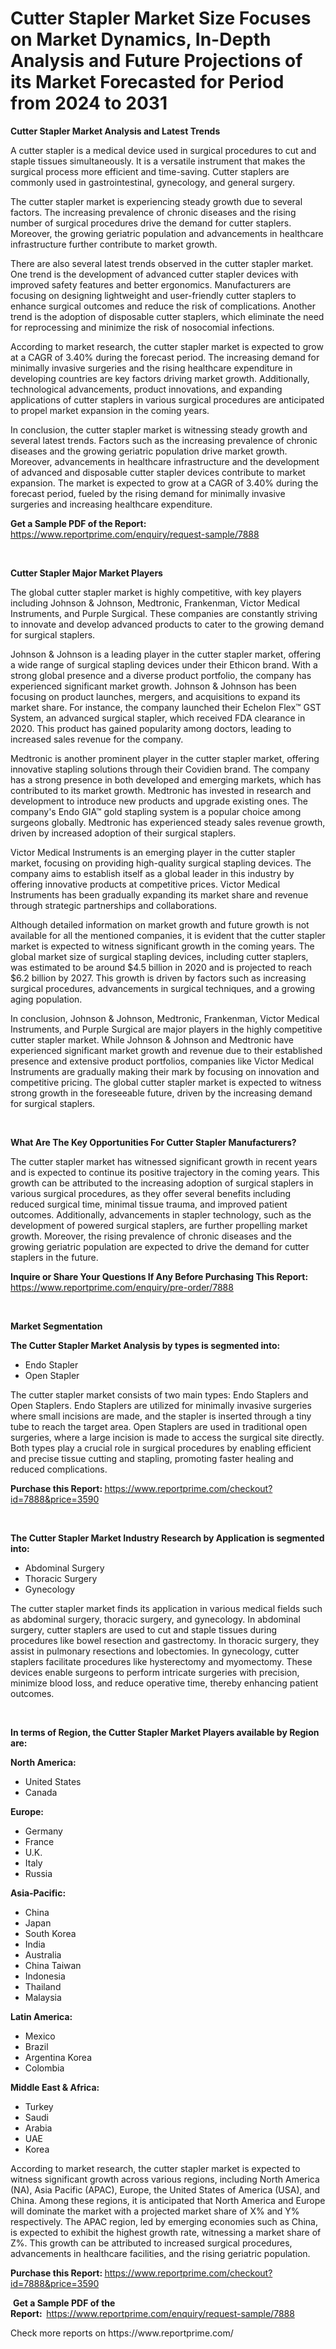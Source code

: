 <p><h1>Cutter Stapler Market Size Focuses on Market Dynamics, In-Depth Analysis and Future Projections of its Market Forecasted for Period from 2024 to 2031</h1></p><p><strong>Cutter Stapler Market Analysis and Latest Trends</strong></p>
<p><p>A cutter stapler is a medical device used in surgical procedures to cut and staple tissues simultaneously. It is a versatile instrument that makes the surgical process more efficient and time-saving. Cutter staplers are commonly used in gastrointestinal, gynecology, and general surgery.</p><p>The cutter stapler market is experiencing steady growth due to several factors. The increasing prevalence of chronic diseases and the rising number of surgical procedures drive the demand for cutter staplers. Moreover, the growing geriatric population and advancements in healthcare infrastructure further contribute to market growth.</p><p>There are also several latest trends observed in the cutter stapler market. One trend is the development of advanced cutter stapler devices with improved safety features and better ergonomics. Manufacturers are focusing on designing lightweight and user-friendly cutter staplers to enhance surgical outcomes and reduce the risk of complications. Another trend is the adoption of disposable cutter staplers, which eliminate the need for reprocessing and minimize the risk of nosocomial infections.</p><p>According to market research, the cutter stapler market is expected to grow at a CAGR of 3.40% during the forecast period. The increasing demand for minimally invasive surgeries and the rising healthcare expenditure in developing countries are key factors driving market growth. Additionally, technological advancements, product innovations, and expanding applications of cutter staplers in various surgical procedures are anticipated to propel market expansion in the coming years.</p><p>In conclusion, the cutter stapler market is witnessing steady growth and several latest trends. Factors such as the increasing prevalence of chronic diseases and the growing geriatric population drive market growth. Moreover, advancements in healthcare infrastructure and the development of advanced and disposable cutter stapler devices contribute to market expansion. The market is expected to grow at a CAGR of 3.40% during the forecast period, fueled by the rising demand for minimally invasive surgeries and increasing healthcare expenditure.</p></p>
<p><strong>Get a Sample PDF of the Report:&nbsp;</strong> <a href="https://www.reportprime.com/enquiry/request-sample/7888">https://www.reportprime.com/enquiry/request-sample/7888</a></p>
<p>&nbsp;</p>
<p><strong>Cutter Stapler Major Market Players</strong></p>
<p><p>The global cutter stapler market is highly competitive, with key players including Johnson & Johnson, Medtronic, Frankenman, Victor Medical Instruments, and Purple Surgical. These companies are constantly striving to innovate and develop advanced products to cater to the growing demand for surgical staplers.</p><p>Johnson & Johnson is a leading player in the cutter stapler market, offering a wide range of surgical stapling devices under their Ethicon brand. With a strong global presence and a diverse product portfolio, the company has experienced significant market growth. Johnson & Johnson has been focusing on product launches, mergers, and acquisitions to expand its market share. For instance, the company launched their Echelon Flex™ GST System, an advanced surgical stapler, which received FDA clearance in 2020. This product has gained popularity among doctors, leading to increased sales revenue for the company.</p><p>Medtronic is another prominent player in the cutter stapler market, offering innovative stapling solutions through their Covidien brand. The company has a strong presence in both developed and emerging markets, which has contributed to its market growth. Medtronic has invested in research and development to introduce new products and upgrade existing ones. The company's Endo GIA™ gold stapling system is a popular choice among surgeons globally. Medtronic has experienced steady sales revenue growth, driven by increased adoption of their surgical staplers.</p><p>Victor Medical Instruments is an emerging player in the cutter stapler market, focusing on providing high-quality surgical stapling devices. The company aims to establish itself as a global leader in this industry by offering innovative products at competitive prices. Victor Medical Instruments has been gradually expanding its market share and revenue through strategic partnerships and collaborations.</p><p>Although detailed information on market growth and future growth is not available for all the mentioned companies, it is evident that the cutter stapler market is expected to witness significant growth in the coming years. The global market size of surgical stapling devices, including cutter staplers, was estimated to be around $4.5 billion in 2020 and is projected to reach $6.2 billion by 2027. This growth is driven by factors such as increasing surgical procedures, advancements in surgical techniques, and a growing aging population.</p><p>In conclusion, Johnson & Johnson, Medtronic, Frankenman, Victor Medical Instruments, and Purple Surgical are major players in the highly competitive cutter stapler market. While Johnson & Johnson and Medtronic have experienced significant market growth and revenue due to their established presence and extensive product portfolios, companies like Victor Medical Instruments are gradually making their mark by focusing on innovation and competitive pricing. The global cutter stapler market is expected to witness strong growth in the foreseeable future, driven by the increasing demand for surgical staplers.</p></p>
<p>&nbsp;</p>
<p><strong>What Are The Key Opportunities For Cutter Stapler Manufacturers?</strong></p>
<p><p>The cutter stapler market has witnessed significant growth in recent years and is expected to continue its positive trajectory in the coming years. This growth can be attributed to the increasing adoption of surgical staplers in various surgical procedures, as they offer several benefits including reduced surgical time, minimal tissue trauma, and improved patient outcomes. Additionally, advancements in stapler technology, such as the development of powered surgical staplers, are further propelling market growth. Moreover, the rising prevalence of chronic diseases and the growing geriatric population are expected to drive the demand for cutter staplers in the future.</p></p>
<p><strong>Inquire or Share Your Questions If Any Before Purchasing This Report:</strong> <a href="https://www.reportprime.com/enquiry/pre-order/7888">https://www.reportprime.com/enquiry/pre-order/7888</a></p>
<p>&nbsp;</p>
<p><strong>Market Segmentation</strong></p>
<p><strong>The Cutter Stapler Market Analysis by types is segmented into:</strong></p>
<p><ul><li>Endo Stapler</li><li>Open Stapler</li></ul></p>
<p><p>The cutter stapler market consists of two main types: Endo Staplers and Open Staplers. Endo Staplers are utilized for minimally invasive surgeries where small incisions are made, and the stapler is inserted through a tiny tube to reach the target area. Open Staplers are used in traditional open surgeries, where a large incision is made to access the surgical site directly. Both types play a crucial role in surgical procedures by enabling efficient and precise tissue cutting and stapling, promoting faster healing and reduced complications.</p></p>
<p><strong>Purchase this Report:&nbsp;</strong><a href="https://www.reportprime.com/checkout?id=7888&price=3590">https://www.reportprime.com/checkout?id=7888&price=3590</a></p>
<p>&nbsp;</p>
<p><strong>The Cutter Stapler Market Industry Research by Application is segmented into:</strong></p>
<p><ul><li>Abdominal Surgery</li><li>Thoracic Surgery</li><li>Gynecology</li></ul></p>
<p><p>The cutter stapler market finds its application in various medical fields such as abdominal surgery, thoracic surgery, and gynecology. In abdominal surgery, cutter staplers are used to cut and staple tissues during procedures like bowel resection and gastrectomy. In thoracic surgery, they assist in pulmonary resections and lobectomies. In gynecology, cutter staplers facilitate procedures like hysterectomy and myomectomy. These devices enable surgeons to perform intricate surgeries with precision, minimize blood loss, and reduce operative time, thereby enhancing patient outcomes.</p></p>
<p>&nbsp;</p>
<p><strong>In terms of Region, the Cutter Stapler Market Players available by Region are:</strong></p>
<p>
    <p> <strong> North America: </strong>
        <ul>
            <li>United States</li>
            <li>Canada</li>
        </ul>
        </p> 
    <p> <strong> Europe: </strong>
        <ul>
            <li>Germany</li>
            <li>France</li>
            <li>U.K.</li>
            <li>Italy</li>
            <li>Russia</li>
        </ul>
        </p> 
    <p> <strong> Asia-Pacific: </strong>
        <ul>
            <li>China</li>
            <li>Japan</li>
            <li>South Korea</li>
            <li>India</li>
            <li>Australia</li>
            <li>China Taiwan</li>
            <li>Indonesia</li>
            <li>Thailand</li>
            <li>Malaysia</li>
        </ul>
        </p> 
    <p> <strong> Latin America: </strong>
        <ul>
            <li>Mexico</li>
            <li>Brazil</li>
            <li>Argentina Korea</li>
            <li>Colombia</li>
        </ul>
        </p> 
    <p> <strong> Middle East & Africa: </strong>
        <ul>
            <li>Turkey</li>
            <li>Saudi</li>
            <li>Arabia</li>
            <li>UAE</li>
            <li>Korea</li>
        </ul>
    </p>
    </p>
<p><p>According to market research, the cutter stapler market is expected to witness significant growth across various regions, including North America (NA), Asia Pacific (APAC), Europe, the United States of America (USA), and China. Among these regions, it is anticipated that North America and Europe will dominate the market with a projected market share of X% and Y% respectively. The APAC region, led by emerging economies such as China, is expected to exhibit the highest growth rate, witnessing a market share of Z%. This growth can be attributed to increased surgical procedures, advancements in healthcare facilities, and the rising geriatric population.</p></p>
<p><strong>Purchase this Report: </strong><a href="https://www.reportprime.com/checkout?id=7888&price=3590">https://www.reportprime.com/checkout?id=7888&price=3590</a></p>
<p>&nbsp;<strong>Get a Sample PDF of the Report:&nbsp;&nbsp;</strong><a href="https://www.reportprime.com/enquiry/request-sample/7888">https://www.reportprime.com/enquiry/request-sample/7888</a></p>
<p><strong></strong></p>
<p>Check more reports on https://www.reportprime.com/</p>